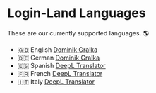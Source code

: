 # Login-Land Languages
These are our currently supported languages. 🌎

- 🇬🇧 English [Dominik Gralka](https://github.com/dominik-gralka)
- 🇩🇪 German [Dominik Gralka](https://github.com/dominik-gralka)
- 🇪🇸 Spanish [DeepL Translator](https://deepl.com)
- 🇫🇷 French [DeepL Translator](https://deepl.com)
- 🇮🇹 Italy [DeepL Translator](https://deepl.com)
